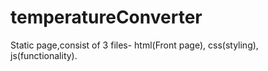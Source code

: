 # temperatureConverter
Static page,consist of 3 files- html(Front page), css(styling), js(functionality).

